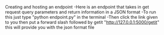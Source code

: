 Creating and hosting an endpoint
-Here is an endpoint that takes in get request query parameters and return information in a JSON format
-To run this just type "python endpoint.py" in the terminal
-Then click the link given to you then put a forward slash followed by getit "http://127.0.0.1:5000/getit" this will provide you with the 
 json format file
